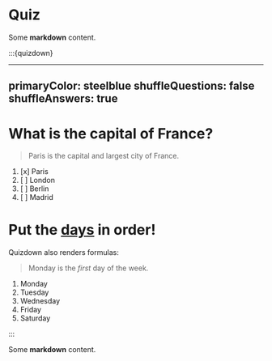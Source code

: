 # Quiz

Some **markdown** content.

:::{quizdown}

---
primaryColor: steelblue
shuffleQuestions: false
shuffleAnswers: true
---

# What is the capital of France?

> Paris is the capital and largest city of France.

1. [x] Paris
2. [ ] London
3. [ ] Berlin
4. [ ] Madrid

# Put the [days](https://en.wikipedia.org/wiki/Day) in order!

Quizdown also renders formulas:

> Monday is the *first* day of the week.

1. Monday
2. Tuesday
3. Wednesday
4. Friday
5. Saturday

:::

Some **markdown** content.
